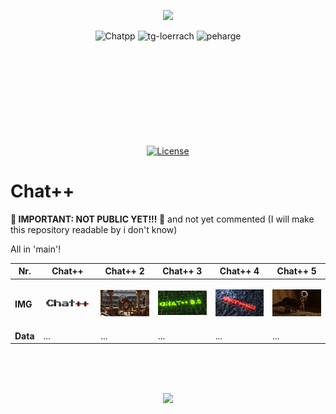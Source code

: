 <p align="center">
    <img src="./readme-img/chatpp-logo-new.png" width="500"/>
</p>
<div align="center">
<img alt="Chatpp" src="https://img.shields.io/badge/Chat++-F7DF1E">
<img alt="tg-loerrach" src="https://img.shields.io/badge/TG Lörrach-red">
<img alt="peharge" src="https://img.shields.io/badge/Peharge-rgb(100, 100, 100)">
<br>
<br>

<img alt="" src="https://img.shields.io/badge/Python-3.11 / 3.12 / 3.13-blue?&logo=Python&logoColor=white%5BPython">
<img alt="" src="https://img.shields.io/badge/-C++-blue?logo=cplusplus">
<img alt="" src="https://img.shields.io/badge/-C-blue?logo=c">
<br>
<br>

<img alt="" src="https://img.shields.io/badge/PyTorch-EE4C2C?logo=PyTorch&logoColor=white">
<img alt="" src="https://img.shields.io/badge/FLask-F7DF1E?style=flat&logo=flask&logoColor=black">
<img alt="" src="https://img.shields.io/badge/PyCharm-black?logo=PyCharm&logoColor=white">
<img alt="" src="https://img.shields.io/badge/GitHub-black?logo=github">
<br>
<br>

<img alt="" src="https://img.shields.io/badge/os-linux%20%7C%20macOS%20%7C%20windows-blue">
<br>
<br>

<img alt="" src="https://img.shields.io/badge/-Hugging Face-FDEE21?logo=HuggingFace&logoColor=black">
<img alt="" src="https://img.shields.io/badge/Jupyter notebook-orange">
<img alt="" src="https://img.shields.io/badge/Google Colab-red">
<br>
<br>

[![License](https://img.shields.io/badge/license-MIT-blue.svg)](https://opensource.org/licenses/MIT)
<br>
</div>

# Chat++

**🚨 IMPORTANT: NOT PUBLIC YET!!! 🚨**
and not yet commented (I will make this repository readable by i don't know)

All in 'main'!

| Nr.    | Chat++                | Chat++ 2                           | Chat++ 3         | Chat++ 4         | Chat++ 5         |
|--------|--------------------------|------------------------------------|-------------------|-------------------|-------------------|
| **IMG**  | <p align="center"><img src="./readme-img2/Chat%2B%2B%20logo.png" width="500"/></p> | <p align="center"><img src="./readme-img2/Blender%20Render%2013.07.2023%2016_42_46%20-%20Kopie.png" width="500"/></p>  | <p align="center"><img src="./readme-img2/Chat%2B%2B3.0ads.png" width="500"/></p>  | <p align="center"><img src="./readme-img2/Chat%2B%2B4.0.png" width="500"/></p>  | <p align="center"><img src="./readme-img2/chat%2B%2B%20logo5.png" width="500"/></p>  |
| **Data**  | ...                    | ...                               | ...             | ...             | ...             |

<br><br><br>

<p align="center">
    <img src="./readme-img/chatpp4-original.png" width="500"/>
</p>
